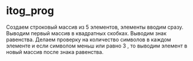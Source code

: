 ﻿# itog_prog
Создаем строковый массив из 5 элементов, элементы вводим сразу.
Выводим первый массив в квадратных скобках.
Выводим знак равенства.
Делаем проверку на количество символов в каждом элементе и если символом меньш или равно 3 , то выводим элемент в новый массив после знака равенства.
